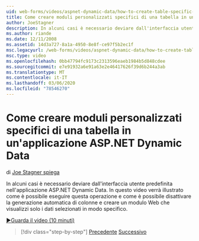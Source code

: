 ```yaml
---
uid: web-forms/videos/aspnet-dynamic-data/how-to-create-table-specific-custom-forms-in-an-aspnet-dynamic-data-application
title: Come creare moduli personalizzati specifici di una tabella in un'applicazione ASP.NET Dynamic Data | Microsoft Docs
author: JoeStagner
description: In alcuni casi è necessario deviare dall'interfaccia utente predefinita nell'applicazione ASP.NET Dynamic Data. In questo video vedremo come possiamo eseguire questa operazione e come possiamo disattivare...
ms.author: riande
ms.date: 12/11/2008
ms.assetid: 14d3a727-8a1a-4950-8e8f-ce97f5b2ec1f
msc.legacyurl: /web-forms/videos/aspnet-dynamic-data/how-to-create-table-specific-custom-forms-in-an-aspnet-dynamic-data-application
msc.type: video
ms.openlocfilehash: 0bb47794fc9173c2313596eaeb1984b5d848cdee
ms.sourcegitcommit: e7e91932a6e91a63e2e46417626f39d6b244a3ab
ms.translationtype: MT
ms.contentlocale: it-IT
ms.lasthandoff: 03/06/2020
ms.locfileid: "78546270"
---
```

# <a name="how-to-create-table-specific-custom-forms-in-an-aspnet-dynamic-data-application"></a>Come creare moduli personalizzati specifici di una tabella in un'applicazione ASP.NET Dynamic Data

di [Joe Stagner spiega](https://github.com/JoeStagner)

In alcuni casi è necessario deviare dall'interfaccia utente predefinita nell'applicazione ASP.NET Dynamic Data. In questo video verrà illustrato come è possibile eseguire questa operazione e come è possibile disattivare la generazione automatica di colonne e creare un modulo Web che visualizzi solo i dati selezionati in modo specifico.

[&#9654;Guarda il video (10 minuti)](https://channel9.msdn.com/Blogs/ASP-NET-Site-Videos/how-to-create-table-specific-custom-forms-in-an-aspnet-dynamic-data-application)

> [!div class="step-by-step"]
> [Precedente](how-to-remove-columns-from-your-dynamicdata-data-grids.md)
> [Successivo](aspnet-dynamic-data-custom-form-formatting.md)
